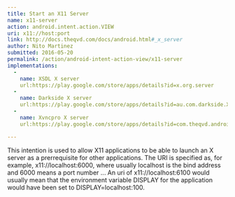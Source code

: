 ```yaml
---
title: Start an X11 Server
name: x11-server
action: android.intent.action.VIEW
uri: x11://host:port
link: http://docs.theqvd.com/docs/android.html#_x_server
author: Nito Martinez
submitted: 2016-05-20
permalink: /action/android-intent-action-view/x11-server
implementations: 
  -    
    name: XSDL X server 
    url:https://play.google.com/store/apps/details?id=x.org.server
  -    
    name: Darkside X server 
    url:https://play.google.com/store/apps/details?id=au.com.darkside.XServer
  -    
    name: Xvncpro X server 
    url:https://play.google.com/store/apps/details?id=com.theqvd.android.xpro

---
```

This intention is used to allow X11 applications to be able to launch an X server as a prerrequisite for other applications. The URI is specified as, for example, x11://localhost:6000, where usually localhost is the bind address and 6000 means a port number ... An uri of x11://localhost:6100 would usually mean that the environment variable DISPLAY for the application would have been set to DISPLAY=localhost:100. 

